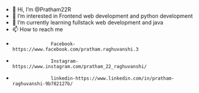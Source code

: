 - 👋 Hi, I’m @Pratham22R
- 👀 I’m interested in Frontend web development and python development
- 🌱 I’m currently learning fullstack web development and java
- 📫 How to reach me
-                   Facebook-https://www.facebook.com/pratham.raghuvanshi.3
-                   Instagram-https://www.instagram.com/pratham_22_raghuvanshi/
-                   linkedin-https://www.linkedin.com/in/pratham-raghuvanshi-9b782127b/

<!---
Pratham22R/Pratham22R is a ✨ special ✨ repository because its `README.md` (this file) appears on your GitHub profile.
You can click the Preview link to take a look at your changes.
--->
